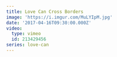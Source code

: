 ```yaml
---
title: Love Can Cross Borders
image: 'https://i.imgur.com/MuLYIpM.jpg'
date: '2017-04-16T09:30:00.000Z'
video:
  type: vimeo
  id: 213429456
series: love-can
---
```


